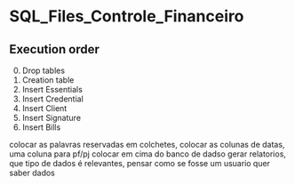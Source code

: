 # SQL_Files_Controle_Financeiro

## Execution order

0. Drop tables
1. Creation table
2. Insert Essentials
3. Insert Credential
4. Insert Client
5. Insert Signature
6. Insert Bills


colocar as palavras reservadas em colchetes, colocar as colunas de datas, uma coluna para pf/pj
colocar em cima do banco de dadso gerar relatorios, que tipo de dados é relevantes, pensar como se fosse um usuario quer saber dados